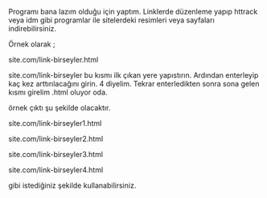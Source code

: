 Programı bana lazım olduğu için yaptım. Linklerde düzenleme yapıp httrack veya idm gibi programlar ile sitelerdeki resimleri veya sayfaları indirebilirsiniz.

Örnek olarak ;

site.com/link-birseyler.html 

site.com/link-birseyler bu kısmı ilk çıkan yere yapıstırın. Ardından enterleyip kaç kez arttırılacağını girin. 4 diyelim. Tekrar enterledikten sonra sona gelen kısmı girelim .html oluyor oda.

örnek çıktı şu şekilde olacaktır.

site.com/link-birseyler1.html 

site.com/link-birseyler2.html 

site.com/link-birseyler3.html 

site.com/link-birseyler4.html

gibi istediğiniz şekilde kullanabilirsiniz. 

